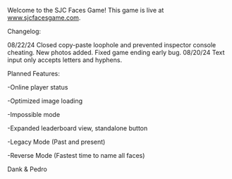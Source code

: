 Welcome to the SJC Faces Game! This game is live at www.sjcfacesgame.com.

Changelog:

08/22/24 Closed copy-paste loophole and prevented inspector console cheating. New photos added. Fixed game ending early bug.
08/20/24 Text input only accepts letters and hyphens.


Planned Features:

-Online player status

-Optimized image loading

-Impossible mode

-Expanded leaderboard view, standalone button

-Legacy Mode (Past and present)

-Reverse Mode (Fastest time to name all faces)



Dank & Pedro
